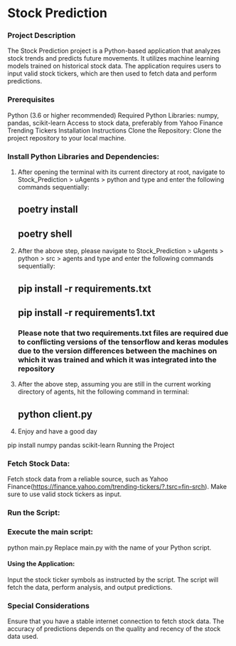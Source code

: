 # Stock Prediction
### Project Description
The Stock Prediction project is a Python-based application that analyzes stock trends and predicts future movements. It utilizes machine learning models trained on historical stock data. The application requires users to input valid stock tickers, which are then used to fetch data and perform predictions.

### Prerequisites

Python (3.6 or higher recommended)
Required Python Libraries: numpy, pandas, scikit-learn
Access to stock data, preferably from Yahoo Finance Trending Tickers
Installation Instructions
Clone the Repository:
Clone the project repository to your local machine.

### Install Python Libraries and Dependencies:

1. After opening the terminal with its current directory at root, navigate to Stock_Prediction > uAgents > python and type and enter the following commands sequentially:

    ## poetry install
    ## poetry shell

2. After the above step, please navigate to Stock_Prediction > uAgents > python > src > agents and type and enter the following commands sequentially:

    ## pip install -r requirements.txt
    ## pip install -r requirements1.txt

    ### Please note that two requirements.txt files are required due to conflicting versions of the tensorflow and keras modules due to the version differences between the machines on which it was trained and which it was integrated into the repository

3. After the above step, assuming you are still in the current working directory of agents, hit the following command in terminal:

    ## python client.py

4. Enjoy and have a good day


pip install numpy pandas scikit-learn
Running the Project
### Fetch Stock Data:

Fetch stock data from a reliable source, such as Yahoo Finance(https://finance.yahoo.com/trending-tickers/?.tsrc=fin-srch).
Make sure to use valid stock tickers as input.

### Run the Script:
### Execute the main script:


python main.py
Replace main.py with the name of your Python script.

#### Using the Application:

Input the stock ticker symbols as instructed by the script.
The script will fetch the data, perform analysis, and output predictions.

### Special Considerations

Ensure that you have a stable internet connection to fetch stock data.
The accuracy of predictions depends on the quality and recency of the stock data used.

